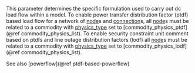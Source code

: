 This parameter determines the specific formulation used to carry out dc load flow within a model. To enable power transfer distribution factor (ptdf) based load flow for a network of [node](@ref)s and [connection](@ref)s, all [node](@ref)s must be related to a commodity with [physics\_type](@ref) set to  [commodity\_physics\_ptdf](@ref commodity_physics_list). To enable security constraint unit comment based on ptdfs and line outage distribution factors (lodf) all [node](@ref)s must be related to a commodity with [physics\_type](@ref) set to [commodity\_physics\_lodf](@ref commodity_physics_list).

See also [powerflow](@ref ptdf-based-powerflow)
